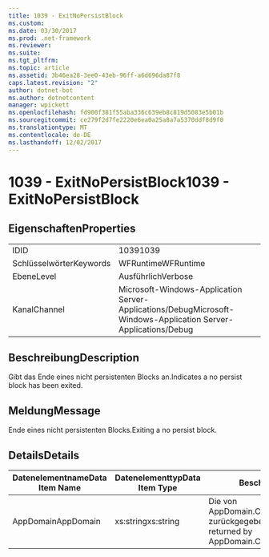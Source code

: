 ```yaml
---
title: 1039 - ExitNoPersistBlock
ms.custom: 
ms.date: 03/30/2017
ms.prod: .net-framework
ms.reviewer: 
ms.suite: 
ms.tgt_pltfrm: 
ms.topic: article
ms.assetid: 3b46ea28-3ee0-43eb-96ff-a6d696da87f8
caps.latest.revision: "2"
author: dotnet-bot
ms.author: dotnetcontent
manager: wpickett
ms.openlocfilehash: fd900f381f55aba336c639eb8c819d5083e5b01b
ms.sourcegitcommit: ce279f2d7fe2220e6ea0a25a8a7a5370ddf8d9f0
ms.translationtype: MT
ms.contentlocale: de-DE
ms.lasthandoff: 12/02/2017
---
```

# <a name="1039---exitnopersistblock"></a><span data-ttu-id="8ac47-102">1039 - ExitNoPersistBlock</span><span class="sxs-lookup"><span data-stu-id="8ac47-102">1039 - ExitNoPersistBlock</span></span>
## <a name="properties"></a><span data-ttu-id="8ac47-103">Eigenschaften</span><span class="sxs-lookup"><span data-stu-id="8ac47-103">Properties</span></span>  
  
|||  
|-|-|  
|<span data-ttu-id="8ac47-104">ID</span><span class="sxs-lookup"><span data-stu-id="8ac47-104">ID</span></span>|<span data-ttu-id="8ac47-105">1039</span><span class="sxs-lookup"><span data-stu-id="8ac47-105">1039</span></span>|  
|<span data-ttu-id="8ac47-106">Schlüsselwörter</span><span class="sxs-lookup"><span data-stu-id="8ac47-106">Keywords</span></span>|<span data-ttu-id="8ac47-107">WFRuntime</span><span class="sxs-lookup"><span data-stu-id="8ac47-107">WFRuntime</span></span>|  
|<span data-ttu-id="8ac47-108">Ebene</span><span class="sxs-lookup"><span data-stu-id="8ac47-108">Level</span></span>|<span data-ttu-id="8ac47-109">Ausführlich</span><span class="sxs-lookup"><span data-stu-id="8ac47-109">Verbose</span></span>|  
|<span data-ttu-id="8ac47-110">Kanal</span><span class="sxs-lookup"><span data-stu-id="8ac47-110">Channel</span></span>|<span data-ttu-id="8ac47-111">Microsoft-Windows-Application Server-Applications/Debug</span><span class="sxs-lookup"><span data-stu-id="8ac47-111">Microsoft-Windows-Application Server-Applications/Debug</span></span>|  
  
## <a name="description"></a><span data-ttu-id="8ac47-112">Beschreibung</span><span class="sxs-lookup"><span data-stu-id="8ac47-112">Description</span></span>  
 <span data-ttu-id="8ac47-113">Gibt das Ende eines nicht persistenten Blocks an.</span><span class="sxs-lookup"><span data-stu-id="8ac47-113">Indicates a no persist block has been exited.</span></span>  
  
## <a name="message"></a><span data-ttu-id="8ac47-114">Meldung</span><span class="sxs-lookup"><span data-stu-id="8ac47-114">Message</span></span>  
 <span data-ttu-id="8ac47-115">Ende eines nicht persistenten Blocks.</span><span class="sxs-lookup"><span data-stu-id="8ac47-115">Exiting a no persist block.</span></span>  
  
## <a name="details"></a><span data-ttu-id="8ac47-116">Details</span><span class="sxs-lookup"><span data-stu-id="8ac47-116">Details</span></span>  
  
|<span data-ttu-id="8ac47-117">Datenelementname</span><span class="sxs-lookup"><span data-stu-id="8ac47-117">Data Item Name</span></span>|<span data-ttu-id="8ac47-118">Datenelementtyp</span><span class="sxs-lookup"><span data-stu-id="8ac47-118">Data Item Type</span></span>|<span data-ttu-id="8ac47-119">Beschreibung</span><span class="sxs-lookup"><span data-stu-id="8ac47-119">Description</span></span>|  
|--------------------|--------------------|-----------------|  
|<span data-ttu-id="8ac47-120">AppDomain</span><span class="sxs-lookup"><span data-stu-id="8ac47-120">AppDomain</span></span>|<span data-ttu-id="8ac47-121">xs:string</span><span class="sxs-lookup"><span data-stu-id="8ac47-121">xs:string</span></span>|<span data-ttu-id="8ac47-122">Die von AppDomain.CurrentDomain.FriendlyName zurückgegebene Zeichenfolge.</span><span class="sxs-lookup"><span data-stu-id="8ac47-122">The string returned by AppDomain.CurrentDomain.FriendlyName.</span></span>|
